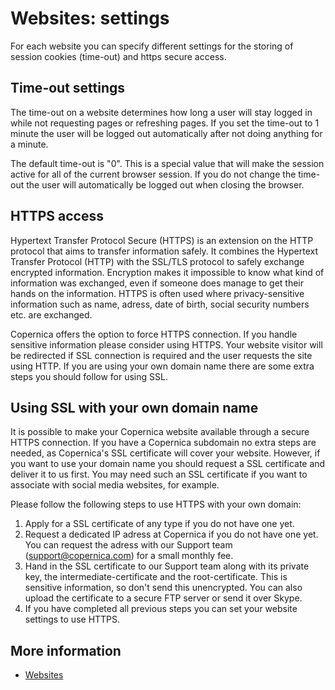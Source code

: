 # Websites: settings

For each website you can specify different settings for the storing of 
session cookies (time-out) and https secure access.

## Time-out settings

The time-out on a website determines how long a user will stay logged in 
while not requesting pages or refreshing pages. If you set the time-out 
to 1 minute the user will be logged out automatically after not doing 
anything for a minute.

The default time-out is "0". This is a special value that will make the 
session active for all of the current browser session. If you do not 
change the time-out the user will automatically be logged out when closing 
the browser.

## HTTPS access

Hypertext Transfer Protocol Secure (HTTPS) is an extension on the HTTP protocol 
that aims to transfer information safely. It combines the Hypertext Transfer 
Protocol (HTTP) with the SSL/TLS protocol to safely exchange encrypted 
information. Encryption makes it impossible to know what kind of information 
was exchanged, even if someone does manage to get their hands on the information. 
HTTPS is often used where privacy-sensitive information such as name, adress, 
date of birth, social security numbers etc. are exchanged.

Copernica offers the option to force HTTPS connection. 
If you handle sensitive information please consider using HTTPS. 
Your website visitor will be redirected if SSL connection is required and 
the user requests the site using HTTP. If you are using your own domain name 
there are some extra steps you should follow for using SSL.

## Using SSL with your own domain name

It is possible to make your Copernica website available through a 
secure HTTPS connection. If you have a Copernica subdomain no extra steps 
are needed, as Copernica's SSL certificate will cover your website. However, 
if you want to use your domain name you should request a SSL certificate 
and deliver it to us first. You may need such an SSL certificate if you want 
to associate with social media websites, for example.

Please follow the following steps to use HTTPS with your own domain:

1. Apply for a SSL certificate of any type if you do not have one yet.
2. Request a dedicated IP adress at Copernica if you do not have one yet. 
You can request the adress with our Support team (support@copernica.com) for a small monthly fee.
3. Hand in the SSL certificate to our Support team along with its private key, 
the intermediate-certificate and the root-certificate. This is sensitive information, 
so don't send this unencrypted. You can also upload the certificate to a secure 
FTP server or send it over Skype.
4. If you have completed all previous steps you can set your website settings 
to use HTTPS.

## More information

* [Websites](./websites)
